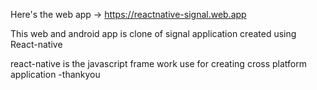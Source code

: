 Here's the web app -> https://reactnative-signal.web.app

This web and android app is clone of signal application created using React-native

react-native is the javascript frame work use for creating cross platform application
-thankyou

